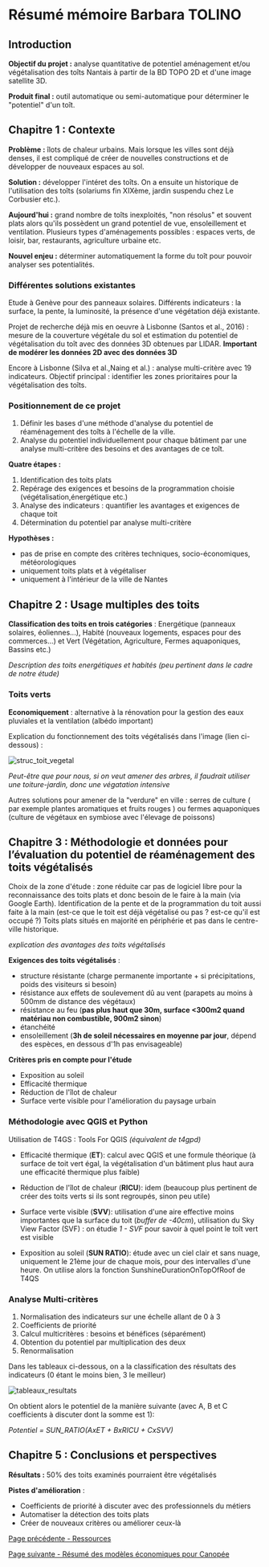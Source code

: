 # Résumé mémoire Barbara TOLINO

## Introduction 

**Objectif du projet :** analyse quantitative de potentiel aménagement et/ou végétalisation des toîts Nantais à partir de la BD TOPO 2D et d'une image satellite 3D. 

**Produit final :** outil automatique ou semi-automatique pour déterminer le "potentiel" d'un toît. 

## Chapitre 1 : Contexte 

**Problème :** îlots de chaleur urbains. Mais lorsque les villes sont déjà denses, il est compliqué de créer de nouvelles constructions et de développer de nouveaux espaces au sol. 

**Solution :** développer l'intéret des toîts.
On a ensuite un historique de l'utilisation des toîts (solariums fin XIXème, jardin suspendu chez Le Corbusier etc.).

**Aujourd'hui :** grand nombre de toîts inexploités, "non résolus" et souvent plats alors qu'ils possèdent un grand potentiel de vue, ensoleillement et ventilation. 
Plusieurs types d'aménagements possibles : espaces verts, de loisir, bar, restaurants, agriculture urbaine etc. 

**Nouvel enjeu :** déterminer automatiquement la forme du toît pour pouvoir analyser ses potentialités. 

### Différentes solutions existantes
Etude à Genève pour des panneaux solaires. Différents indicateurs : la surface, la pente, la luminosité, la présence d'une végétation déjà existante. 

Projet de recherche déjà mis en oeuvre à Lisbonne (Santos et al., 2016) : mesure de la couverture végétale du sol et estimation du potentiel de végétalisation du toît avec des données 3D obtenues par LIDAR. **Important de modérer les données 2D avec des données 3D**

Encore à Lisbonne (Silva et al.,Naing et al.) : analyse multi-critère avec 19 indicateurs. Objectif principal : identifier les zones prioritaires pour la végétalisation des toîts. 

### Positionnement de ce projet

1. Définir les bases d'une méthode d'analyse du potentiel de réaménagement des toîts à l'échelle de la ville. 
2. Analyse du potentiel individuellement pour chaque bâtiment par une analyse multi-critère des besoins et des avantages de ce toît. 

**Quatre étapes :**

1. Identification des toits plats
2. Repérage des exigences et besoins de la programmation choisie (végétalisation,énergétique etc.)
3. Analyse des indicateurs : quantifier les avantages et exigences de chaque toit
4. Détermination du potentiel par analyse multi-critère

**Hypothèses :**
- pas de prise en compte des critères techniques, socio-économiques, météorologiques
- uniquement toits plats et à végétaliser
- uniquement à l'intérieur de la ville de Nantes 

## Chapitre 2 : Usage multiples des toits

**Classification des toits en trois catégories** : Energétique (panneaux solaires, éoliennes...), Habité (nouveaux logements, espaces pour des commerces...) et Vert (Végétation, Agriculture, Fermes aquaponiques, Bassins etc.)

*Description des toits energétiques et habités (peu pertinent dans le cadre de notre étude)* 

### Toits verts 

**Economiquement** : alternative à la rénovation pour la gestion des eaux pluviales et la ventilation (albédo important)

Explication du fonctionnement des toits végétalisés dans l'image (lien ci-dessous) : 

![struc_toit_vegetal](struc_toit_vegetal.png)

*Peut-être que pour nous, si on veut amener des arbres, il faudrait utiliser une toiture-jardin, donc une végatation intensive*

Autres solutions pour amener de la "verdure" en ville : serres de culture ( par exemple plantes aromatiques et fruits rouges ) ou fermes aquaponiques (culture de végétaux en symbiose avec l'élevage de poissons)

## Chapitre 3 : Méthodologie et données pour l’évaluation du potentiel de réaménagement des toits végétalisés

Choix de la zone d'étude : zone réduite car pas de logiciel libre pour la reconnaissance des toits plats et donc besoin de le faire à la main (via Google Earth). 
Identification de la pente et de la programmation du toit aussi faite à la main (est-ce que le toit est déjà végétalisé ou pas ? est-ce qu'il est occupé ?)
Toits plats situés en majorité en périphérie et pas dans le centre-ville historique. 

*explication des avantages des toits végétalisés* 

**Exigences des toits végétalisés** : 
- structure résistante (charge permanente importante + si précipitations, poids des visiteurs si besoin)
- résistance aux effets de soulevement dû au vent (parapets au moins à 500mm de distance des végétaux)
- résistance au feu (**pas plus haut que 30m, surface <300m2 quand matériau non combustible, 900m2 sinon**)
- étanchéité 
- ensoleillement (**3h de soleil nécessaires en moyenne par jour**, dépend des espèces, en dessous d'1h pas envisageable)

**Critères pris en compte pour l'étude**
- Exposition au soleil
- Efficacité thermique 
- Réduction de l'îlot de chaleur
- Surface verte visible pour l'amélioration du paysage urbain

### Méthodologie avec QGIS et Python

Utilisation de T4GS : Tools For QGIS *(équivalent de t4gpd)*

- Efficacité thermique (**ET**): calcul avec QGIS et une formule théorique (à surface de toit vert égal, la végétalisation d'un bâtiment plus haut aura une efficacité thermique plus faible)

- Réduction de l'îlot de chaleur (**RICU**): idem (beaucoup plus pertinent de créer des toits verts si ils sont regroupés, sinon peu utile)

- Surface verte visible (**SVV**): utilisation d'une aire effective moins importantes que la surface du toit (*buffer de -40cm*), utilisation du Sky View Factor (SVF) : on étudie *1 - SVF* pour savoir à quel point le toît vert est visible

- Exposition au soleil (**SUN RATIO**): étude avec un ciel clair et sans nuage, uniquement le 21ème jour de chaque mois, pour des intervalles d'une heure. On utilise alors la fonction SunshineDurationOnTopOfRoof de T4QS 

### Analyse Multi-critères 

1. Normalisation des indicateurs sur une échelle allant de 0 à 3
2. Coefficients de priorité 
3. Calcul multicritères : besoins et bénéfices (séparément)
4. Obtention du potentiel par multiplication des deux
5. Renormalisation 

Dans les tableaux ci-dessous, on a la classification des résultats des indicateurs (0 étant le moins bien, 3 le meilleur)

![tableaux_resultats](tableaux_resultats.png)

On obtient alors le potentiel de la manière suivante (avec A, B et C coefficients à discuter dont la somme est 1): 

*Potentiel = SUN_RATIO(AxET + BxRICU + CxSVV)*

## Chapitre 5 : Conclusions et perspectives

**Résultats :** 50% des toits examinés pourraient être végétalisés 

**Pistes d'amélioration** : 
- Coefficients de priorité à discuter avec des professionnels du métiers
- Automatiser la détection des toits plats
- Créer de nouveaux critères ou améliorer ceux-là

[Page précédente - Ressources](Ressources)

[Page suivante - Résumé des modèles économiques pour Canopée](Resume-des-modeles-economiques-pour-Canopee)